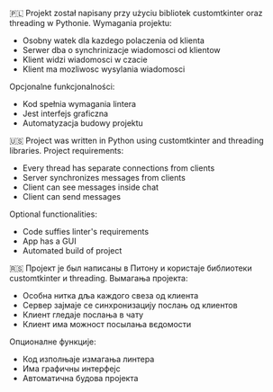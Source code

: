 🇵🇱
Projekt został napisany przy użyciu bibliotek customtkinter oraz threading w Pythonie.
Wymagania projektu:
- Osobny watek dla kazdego polaczenia od klienta
- Serwer dba o synchrinizacje wiadomosci od klientow
- Klient widzi wiadomosci w czacie
- Klient ma mozliwosc wysylania wiadomosci 

Opcjonalne funkcjonalności:
- Kod spełnia wymagania lintera
- Jest interfejs graficzna
- Automatyzacja budowy projektu

🇺🇸
Project was written in Python using customtkinter and threading libraries.
Project requirements:
- Every thread has separate connections from clients
- Server synchronizes messages from clients
- Client can see messages inside chat
- Client can send messages

Optional functionalities:
- Code suffies linter's requirements
- App has a GUI
- Automated build of project

🇷🇸
Пројект је был написаны в Питону и користаје библиотеки customtkinter и threading.
Вымагања пројекта:
- Особна нитка дља каждого свеза од клиента
- Сервер зајмаје се синхронизацију послањ од клиентов
- Клиент гледаје послања в чату
- Клиент има можност посылања вєдомости

Опционалне функције:
- Код изполњаје измагања линтера
- Има графичны интерфејс
- Автоматична будова пројекта
